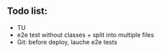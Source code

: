 ## Todo list:

- TU
- e2e test without classes + split into multiple files
- Git: before deploy, lauche e2e tests
